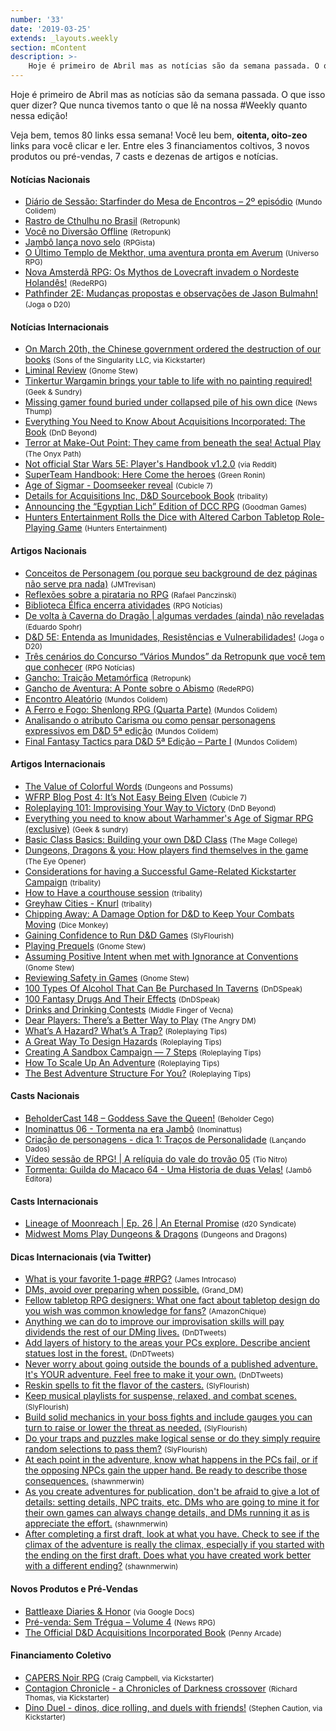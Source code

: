 ```yaml
---
number: '33'
date: '2019-03-25'
extends: _layouts.weekly
section: mContent
description: >-
    Hoje é primeiro de Abril mas as notícias são da semana passada. O que isso quer dizer? Que nunca tivemos tanto o que lê na nossa #Weekly quanto nessa edição!
---
```

Hoje é primeiro de Abril mas as notícias são da semana passada. O que isso quer dizer? Que nunca tivemos tanto o que lê na nossa #Weekly quanto nessa edição!

Veja bem, temos 80 links essa semana! Você leu bem, <strong>oitenta, oito-zeo</strong> links para você clicar e ler. Entre eles 3 financiamentos coltivos, 3 novos produtos ou pré-vendas, 7 casts e dezenas de artigos e notícias.

#### Notícias Nacionais

- [Diário de Sessão: Starfinder do Mesa de Encontros – 2º episódio] <small>(Mundo Colidem)</small>
- [Rastro de Cthulhu no Brasil] <small>(Retropunk)</small>
- [Você no Diversão Offline] <small>(Retropunk)</small>
- [Jambô lança novo selo] <small>(RPGista)</small>
- [O Último Templo de Mekthor, uma aventura pronta em Averum] <small>(Universo RPG)</small>
- [Nova Amsterdã RPG: Os Mythos de Lovecraft invadem o Nordeste Holandês!] <small>(RedeRPG)</small>
- [Pathfinder 2E: Mudanças propostas e observações de Jason Bulmahn!] <small>(Joga o D20)</small>

#### Notícias Internacionais

- [On March 20th, the Chinese government ordered the destruction of our books] <small>(Sons of the Singularity LLC, via Kickstarter)</small>
- [Liminal Review] <small>(Gnome Stew)</small>
- [Tinkertur Wargamin brings your table to life with no painting required!] <small>(Geek & Sundry)</small>
- [Missing gamer found buried under collapsed pile of his own dice] <small>(News Thump)</small>
- [Everything You Need to Know About Acquisitions Incorporated: The Book] <small>(DnD Beyond)</small>
- [Terror at Make-Out Point: They came from beneath the sea! Actual Play] <small>(The Onyx Path)</small>
- [Not official Star Wars 5E: Player's Handbook v1.2.0] <small>(via Reddit)</small>
- [SuperTeam Handbook: Here Come the heroes] <small>(Green Ronin)</small>
- [Age of Sigmar - Doomseeker reveal] <small>(Cubicle 7)</small>
- [Details for Acquisitions Inc, D&D Sourcebook Book] <small>(tribality)</small>
- [Announcing the “Egyptian Lich” Edition of DCC RPG] <small>(Goodman Games)</small>
- [Hunters Entertainment Rolls the Dice with Altered Carbon Tabletop Role-Playing Game] <small>(Hunters Entertainment)</small>

#### Artigos Nacionais

- [Conceitos de Personagem (ou porque seu background de dez páginas não serve pra nada)] <small>(JMTrevisan)</small>
- [Reflexões sobre a pirataria no RPG] <small>(Rafael Panczinski)</small>
- [Biblioteca Élfica encerra atividades] <small>(RPG Notícias)</small>
- [De volta à Caverna do Dragão | algumas verdades (ainda) não reveladas] <small>(Eduardo Spohr)</small>
- [D&D 5E: Entenda as Imunidades, Resistências e Vulnerabilidades!] <small>(Joga o D20)</small>
- [Três cenários do Concurso “Vários Mundos” da Retropunk que você tem que conhecer] <small>(RPG Notícias)</small>
- [Gancho: Traição Metamórfica] <small>(Retropunk)</small>
- [Gancho de Aventura: A Ponte sobre o Abismo] <small>(RedeRPG)</small>
- [Encontro Aleatório] <small>(Mundos Colidem)</small>
- [A Ferro e Fogo: Shenlong RPG (Quarta Parte)] <small>(Mundos Colidem)</small>
- [Analisando o atributo Carisma ou como pensar personagens expressivos em D&D 5ª edição] <small>(Mundos Colidem)</small>
- [Final Fantasy Tactics para D&D 5ª Edição – Parte I] <small>(Mundos Colidem)</small>

#### Artigos Internacionais

- [The Value of Colorful Words] <small>(Dungeons and Possums)</small>
- [WFRP Blog Post 4: It’s Not Easy Being Elven] <small>(Cubicle 7)</small>
- [Roleplaying 101: Improvising Your Way to Victory] <small>(DnD Beyond)</small>
- [Everything you need to know about Warhammer's Age of Sigmar RPG (exclusive)] <small>(Geek & sundry)</small>
- [Basic Class Basics: Building your own D&D Class] <small>(The Mage College)</small>
- [Dungeons, Dragons & you: How players find themselves in the game] <small>(The Eye Opener)</small>
- [Considerations for having a Successful Game-Related Kickstarter Campaign] <small>(tribality)</small>
- [How to Have a courthouse session] <small>(tribality)</small>
- [Greyhaw Cities - Knurl] <small>(tribality)</small>
- [Chipping Away: A Damage Option for D&D to Keep Your Combats Moving] <small>(Dice Monkey)</small>
- [Gaining Confidence to Run D&D Games] <small>(SlyFlourish)</small>
- [Playing Prequels] <small>(Gnome Stew)</small>
- [Assuming Positive Intent when met with Ignorance at Conventions] <small>(Gnome Stew)</small>
- [Reviewing Safety in Games] <small>(Gnome Stew)</small>
- [100 Types Of Alcohol That Can Be Purchased In Taverns] <small>(DnDSpeak)</small>
- [100 Fantasy Drugs And Their Effects] <small>(DnDSpeak)</small>
- [Drinks and Drinking Contests] <small>(Middle Finger of Vecna)</small>
- [Dear Players: There’s a Better Way to Play] <small>(The Angry DM)</small>
- [What’s A Hazard? What’s A Trap?] <small>(Roleplaying Tips)</small>
- [A Great Way To Design Hazards] <small>(Roleplaying Tips)</small>
- [Creating A Sandbox Campaign — 7 Steps] <small>(Roleplaying Tips)</small>
- [How To Scale Up An Adventure] <small>(Roleplaying Tips)</small>
- [The Best Adventure Structure For You?] <small>(Roleplaying Tips)</small>

#### Casts Nacionais

- [BeholderCast 148 – Goddess Save the Queen!] <small>(Beholder Cego)</small>
- [Inominattus 06 - Tormenta na era Jambô] <small>(Inominattus)</small>
- [Criação de personagens - dica 1: Traços de Personalidade] <small>(Lançando Dados)</small>
- [Vídeo sessão de RPG! | A relíquia do vale do trovão 05] <small>(Tio Nitro)</small>
- [Tormenta: Guilda do Macaco 64 - Uma Historia de duas Velas!] <small>(Jambô Editora)</small>

#### Casts Internacionais

- [Lineage of Moonreach | Ep. 26 | An Eternal Promise] <small>(d20 Syndicate)</small>
- [Midwest Moms Play Dungeons & Dragons] <small>(Dungeons and Dragons)</small>

#### Dicas Internacionais (via Twitter)

- [What is your favorite 1-page #RPG?] <small>(James Introcaso)</small>
- [DMs, avoid over preparing when possible.] <small>(Grand_DM)</small>
- [Fellow tabletop RPG designers: What one fact about tabletop design do you wish was common knowledge for fans?] <small>(AmazonChique)</small>
- [Anything we can do to improve our improvisation skills will pay dividends the rest of our DMing lives.] <small>(DnDTweets)</small>
- [Add layers of history to the areas your PCs explore. Describe ancient statues lost in the forest.] <small>(DnDTweets)</small>
- [Never worry about going outside the bounds of a published adventure. It's YOUR adventure. Feel free to make it your own.] <small>(DnDTweets)</small>
- [Reskin spells to fit the flavor of the casters.] <small>(SlyFlourish)</small>
- [Keep musical playlists for suspense, relaxed, and combat scenes.] <small>(SlyFlourish)</small>
- [Build solid mechanics in your boss fights and include gauges you can turn to raise or lower the threat as needed.] <small>(SlyFlourish)</small>
- [Do your traps and puzzles make logical sense or do they simply require random selections to pass them?] <small>(SlyFlourish)</small>
- [At each point in the adventure, know what happens in the PCs fail, or if the opposing NPCs gain the upper hand. Be ready to describe those consequences.] <small>(shawnmerwin)</small>
- [As you create adventures for publication, don't be afraid to give a lot of details: setting details, NPC traits, etc. DMs who are going to mine it for their own games can always change details, and DMs running it as is appreciate the effort.] <small>(shawnmerwin)</small>
- [After completing a first draft, look at what you have. Check to see if the climax of the adventure is really the climax, especially if you started with the ending on the first draft. Does what you have created work better with a different ending?] <small>(shawnmerwin)</small>

#### Novos Produtos e Pré-Vendas

- [Battleaxe Diaries & Honor] <small>(via Google Docs)</small>
- [Pré-venda: Sem Trégua – Volume 4] <small>(News RPG)</small>
- [The Official D&D Acquisitions Incorporated Book] <small>(Penny Arcade)</small>

#### Financiamento Coletivo

- [CAPERS Noir RPG] <small>(Craig Campbell, via Kickstarter)</small>
- [Contagion Chronicle - a Chronicles of Darkness crossover] <small>(Richard Thomas, via Kickstarter)</small>
- [Dino Duel - dinos, dice rolling, and duels with friends!] <small>(Stephen Caution, via Kickstarter)</small>

[Diário de Sessão: Starfinder do Mesa de Encontros – 2º episódio]: https://www.mundoscolidem.com.br/diario-de-sessao-starfinder-2/
[Rastro de Cthulhu no Brasil]: http://retropunk.net/editora/rastro-de-cthulhu-no-brasil/
[Você no Diversão Offline]: http://retropunk.net/editora/voce-no-diversao-offline/
[Jambô lança novo selo]: http://rpgista.com.br/2019/03/29/jambo-lanca-novo-selo/
[O Último Templo de Mekthor, uma aventura pronta em Averum]: https://universorpg.com/espada-e-magia/aventuras/o-ultimo-templo-de-mekthor-uma-aventura-pronta-em-averum/
[Nova Amsterdã RPG: Os Mythos de Lovecraft invadem o Nordeste Holandês!]: https://www.rederpg.com.br/2019/03/29/nova-amsterda-rpg-os-mythos-de-lovecraft-invadem-o-nordeste-holandes/
[Pathfinder 2E: Mudanças propostas e observações de Jason Bulmahn!]: https://jogaod20.blogspot.com/2019/03/mudancas-pathfinder2e.html
[On March 20th, the Chinese government ordered the destruction of our books]: https://www.kickstarter.com/projects/1918458549/the-sassoon-files/posts/2455655
[Liminal Review]: https://gnomestew.com/liminal-review/
[Tinkertur Wargamin brings your table to life with no painting required!]: https://geekandsundry.com/tinkerturf-wargaming-terrain-table-top-painting/
[Missing gamer found buried under collapsed pile of his own dice]: https://newsthump.com/2019/03/27/missing-gamer-found-buried-under-collapsed-pile-of-his-own-dice/
[Everything You Need to Know About Acquisitions Incorporated: The Book]: https://www.dndbeyond.com/posts/459-everything-you-need-to-know-about-acquisitions
[Terror at Make-Out Point: They came from beneath the sea! Actual Play]: http://theonyxpath.com/terror-at-make-out-point-they-came-from-beneath-the-sea-actual-play/
[Not official Star Wars 5E: Player's Handbook v1.2.0]: https://www.reddit.com/r/dndnext/comments/8zkfhk/star_wars_5e_players_handbook_v120/
[SuperTeam Handbook: Here Come the heroes]: https://greenronin.com/blog/2019/03/25/superteam-handbook-here-come-the-heroes/
[Age of Sigmar - Doomseeker reveal]: http://cubicle7.co.uk/age-of-sigmar-doomseeker-reveal/
[Details for Acquisitions Inc, D&D Sourcebook Book]: https://www.tribality.com/2019/03/28/details-for-acquisitions-inc-dd-sourcebook-book/
[Announcing the “Egyptian Lich” Edition of DCC RPG]: http://goodman-games.com/blog/2019/03/31/announcing-the-egyptian-lich-edition-of-dcc-rpg/
[Hunters Entertainment Rolls the Dice with Altered Carbon Tabletop Role-Playing Game]: https://www.huntersentertainment.com/single-post/2019/03/30/Hunters-Entertainment-Rolls-the-Dice-with-Altered-Carbon-Tabletop-Role-Playing-Game
[Conceitos de Personagem (ou porque seu background de dez páginas não serve pra nada)]: https://jmtrevisan.net/2019/03/25/conceitos-de-personagem-ou-porque-seu-background-de-dez-paginas-nao-serve-pra-nada/
[Reflexões sobre a pirataria no RPG]: https://medium.com/@panczinski/reflex%C3%B5es-sobre-a-pirataria-no-rpg-bc10b37afeb3
[Biblioteca Élfica encerra atividades]: https://medium.com/rpgnoticias/biblioteca-élfica-encerra-atividades-1193c743bfae
[De volta à Caverna do Dragão | algumas verdades (ainda) não reveladas]: https://medium.com/duduspohr/de-volta-%C3%A0-caverna-do-drag%C3%A3o-algumas-verdades-ainda-n%C3%A3o-reveladas-ee64ba5d38ec
[D&D 5E: Entenda as Imunidades, Resistências e Vulnerabilidades!]: https://jogaod20.blogspot.com/2019/03/5e-imunidade-resistencia-vulnerabilidade.html
[Três cenários do Concurso “Vários Mundos” da Retropunk que você tem que conhecer]: https://medium.com/rpgnoticias/tr%C3%AAs-cen%C3%A1rios-do-concurso-v%C3%A1rios-mundos-da-retropunk-que-voc%C3%AA-tem-que-conhecer-5a2e11041358
[Gancho: Traição Metamórfica]: http://retropunk.net/editora/gancho-traicao-metamorfica/
[Gancho de Aventura: A Ponte sobre o Abismo]: https://www.rederpg.com.br/2019/03/26/gancho-de-aventura-a-ponte-sobre-o-abismo/
[Encontro Aleatório]: https://www.mundoscolidem.com.br/encontro-aleatorio/
[A Ferro e Fogo: Shenlong RPG (Quarta Parte)]: https://www.mundoscolidem.com.br/shenlong-rpg-habilidades/
[Analisando o atributo Carisma ou como pensar personagens expressivos em D&D 5ª edição]: https://www.mundoscolidem.com.br/analisando-carisma/
[Final Fantasy Tactics para D&D 5ª Edição – Parte I]: https://www.mundoscolidem.com.br/final-fantasy-tactics-dd-5ed-parte-i/
[The Value of Colorful Words]: https://dungeonspossums.blogspot.com/2019/03/the-value-of-colorful-words.html
[WFRP Blog Post 4: It’s Not Easy Being Elven]: http://cubicle7.co.uk/wfrp-blog-post-4-its-not-easy-being-elven/
[Roleplaying 101: Improvising Your Way to Victory]: https://www.dndbeyond.com/posts/458-roleplaying-101-improvising-your-way-to-victory
[Everything you need to know about Warhammer's Age of Sigmar RPG (exclusive)]: https://geekandsundry.com/everything-you-need-to-know-about-warhammers-age-of-sigmar-rpg-exclusive/
[Basic Class Basics: Building your own D&D Class]: https://themagecollege.com/2019/03/29/base-class-basics-building-your-own-dd-class/
[Dungeons, Dragons & you: How players find themselves in the game]: https://theeyeopener.com/2019/03/dungeons-dragons-you-how-players-find-themselves-in-the-game/
[Considerations for having a Successful Game-Related Kickstarter Campaign]: https://www.tribality.com/2019/03/25/considerations-for-having-a-successful-game-related-kickstarter-campaign/
[How to Have a courthouse session]: https://www.tribality.com/2019/03/26/how-to-have-a-courthouse-session/
[Greyhaw Cities - Knurl]: https://www.tribality.com/2019/03/27/greyhawk-cities-knurl/
[Chipping Away: A Damage Option for D&D to Keep Your Combats Moving]: http://www.dicemonkey.net/2019/03/26/chipping-away-a-damage-option-for-dd-to-keep-your-combats-moving/
[Gaining Confidence to Run D&D Games]: http://slyflourish.com/gaining_confidence_to_run_dnd.html
[Playing Prequels]: https://gnomestew.com/playing-prequels/
[Assuming Positive Intent when met with Ignorance at Conventions]: https://gnomestew.com/assuming-positive-intent-when-met-with-ignorance-at-conventions/
[Reviewing Safety in Games]: https://gnomestew.com/reviewing-safety-in-games/
[100 Types Of Alcohol That Can Be Purchased In Taverns]: http://dndspeak.com/2019/03/100-types-of-alcohol-that-can-be-purchased-in-taverns/
[100 Fantasy Drugs And Their Effects]: http://dndspeak.com/2019/03/100-fantasy-drugs-and-their-effects/
[Drinks and Drinking Contests]: https://mfov.magehandpress.com/2019/03/drinks-and-drinking-contests.html
[Dear Players: There’s a Better Way to Play]: https://theangrygm.com/dear-players-a-better-way/
[What’s A Hazard? What’s A Trap?]: https://www.roleplayingtips.com/campaigns/whats-a-hazard-whats-a-trap/
[A Great Way To Design Hazards]: https://www.roleplayingtips.com/campaigns/a-great-way-to-design-hazards/
[Creating A Sandbox Campaign — 7 Steps]: https://www.roleplayingtips.com/campaigns/creating-a-sandbox-campaign-7-steps/
[How To Scale Up An Adventure]: https://www.roleplayingtips.com/campaigns/how-to-scale-up-an-adventure/
[The Best Adventure Structure For You?]: https://www.roleplayingtips.com/campaigns/the-best-adventure-structure-for-you/
[BeholderCast 148 – Goddess Save the Queen!]: http://podcast.beholdercego.com/beholdercast-148-goddess-save-the-queen/
[Inominattus 06 - Tormenta na era Jambô]: https://www.youtube.com/watch?v=5m4_F5LvI-E
[Criação de personagens - dica 1: Traços de Personalidade]: https://anchor.fm/lancandoplay/episodes/Criao-de-personagens---dica-1-manias-e3if5o
[Vídeo sessão de RPG! | A relíquia do vale do trovão 05]: https://newtonrocha.wordpress.com/2019/03/26/video-sessao-de-rpg-a-reliquia-do-vale-do-trovao-05-jornada-para-ryanon-11-legiao-old-dragon-rpg-nitrosessions-12-rpg/
[Tormenta: Guilda do Macaco 64 - Uma Historia de duas Velas!]: https://www.youtube.com/watch?v=EPzlXG1Cz1Y
[Lineage of Moonreach | Ep. 26 | An Eternal Promise]: https://www.d20syndicate.com/listen/episode/d3d24a7b/lineage-of-moonreach-or-ep-26-or-an-eternal-promise
[Midwest Moms Play Dungeons & Dragons]: https://www.youtube.com/watch?v=LASZLTAp0wE
[What is your favorite 1-page #RPG?]: https://twitter.com/JamesIntrocaso/status/1110182494312284160
[DMs, avoid over preparing when possible.]: https://twitter.com/Grand_DM/status/1111266958698262528
[Fellow tabletop RPG designers: What one fact about tabletop design do you wish was common knowledge for fans?]: https://twitter.com/AmazonChique/status/1111647779502219265
[Anything we can do to improve our improvisation skills will pay dividends the rest of our DMing lives.]: https://twitter.com/DnDTweets/status/1110963194590310403
[Add layers of history to the areas your PCs explore. Describe ancient statues lost in the forest.]: https://twitter.com/DnDTweets/status/1112050358082256902
[Never worry about going outside the bounds of a published adventure. It's YOUR adventure. Feel free to make it your own.]: https://twitter.com/DnDTweets/status/1112412748015652866
[Reskin spells to fit the flavor of the casters.]: https://twitter.com/SlyFlourish/status/1110195298507341825
[Keep musical playlists for suspense, relaxed, and combat scenes.]: https://twitter.com/SlyFlourish/status/1110572595462721542
[Build solid mechanics in your boss fights and include gauges you can turn to raise or lower the threat as needed.]: https://twitter.com/SlyFlourish/status/1111297458116706305
[Do your traps and puzzles make logical sense or do they simply require random selections to pass them?]: https://twitter.com/SlyFlourish/status/1111674991156830209
[At each point in the adventure, know what happens in the PCs fail, or if the opposing NPCs gain the upper hand. Be ready to describe those consequences.]: https://twitter.com/shawnmerwin/status/1110953347656413187
[As you create adventures for publication, don't be afraid to give a lot of details: setting details, NPC traits, etc. DMs who are going to mine it for their own games can always change details, and DMs running it as is appreciate the effort.]: https://twitter.com/shawnmerwin/status/1110555855773155328
[After completing a first draft, look at what you have. Check to see if the climax of the adventure is really the climax, especially if you started with the ending on the first draft. Does what you have created work better with a different ending?]: https://twitter.com/shawnmerwin/status/1110229569292959747
[Battleaxe Diaries & Honor]: https://docs.google.com/document/d/1fXSOROQ3IYl6kpf5V7ZPWziaA1mLwkF4WWv4TER2tZU/edit
[Pré-venda: Sem Trégua – Volume 4]: https://newsrpg.wordpress.com/2019/03/30/pre-venda-sem-tregua-volume-4/
[The Official D&D Acquisitions Incorporated Book]: https://store.penny-arcade.com/products/the-official-d-d-acquisitions-incorporated-book
[CAPERS Noir RPG]: https://www.kickstarter.com/projects/1582756696/capers-noir-rpg
[Contagion Chronicle - a Chronicles of Darkness crossover]: https://www.kickstarter.com/projects/200664283/contagion-chronicle-a-chronicles-of-darkness-cross
[Dino Duel - dinos, dice rolling, and duels with friends!]: https://www.kickstarter.com/projects/caution/dino-duel-a-card-game-with-dice-dinos-and-extincti
